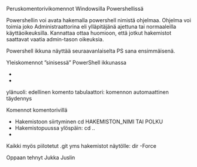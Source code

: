 Peruskomentorivikomennot Windowsilla Powershellissä

Powershellin voi avata hakemalla powershell nimistä ohjelmaa. Ohjelma voi toimia joko Administraattorina
eli ylläpitäjänä ajettuna tai normaaleilla käyttäoikeuksilla. Kannattaa ottaa huomioon, että jotkut
hakemistot saattavat vaatia admin-tason oikeuksia.

Powershell ikkuna näyttää seuraavanlaiselta PS sana ensimmäisenä.

Yleiskomennot ”sinisessä” PowerShell ikkunassa

-
-

ylänuoli: edellinen komento
tabulaattori: komennon automaattinen täydennys

Komennot komentorivillä

-  Hakemistoon siirtyminen cd HAKEMISTON_NIMI TAI POLKU
-  Hakemistopuussa ylöspäin: cd ..
-

Kaikki myös piilotetut .git yms hakemistot näytölle: dir -Force

Oppaan tehnyt Jukka Juslin


